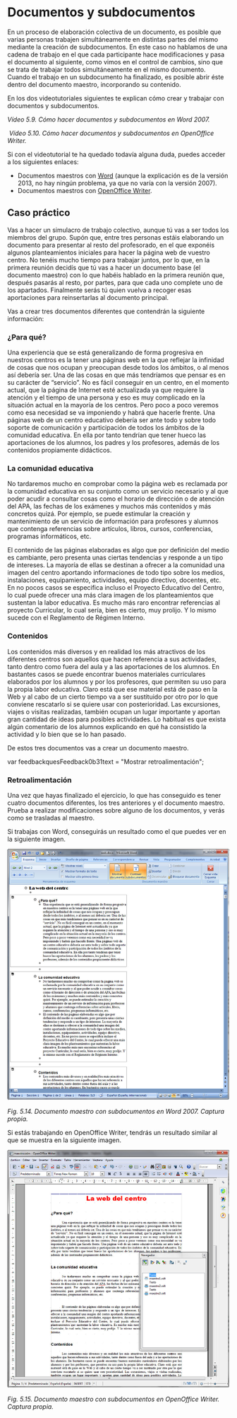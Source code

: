 # Documentos y subdocumentos

En un proceso de elaboración colectiva de un documento, es posible que varias personas trabajen simultáneamente en distintas partes del mismo mediante la creación de subdocumentos. En este caso no hablamos de una cadena de trabajo en el que cada participante hace modificaciones y pasa el documento al siguiente, como vimos en el control de cambios, sino que se trata de trabajar todos simultáneamente en el mismo documento. Cuando el trabajo en un subdocumento ha finalizado, es posible abrir éste dentro del documento maestro, incorporando su contenido.

En los dos videotutoriales siguientes te explican cómo crear y trabajar con documentos y subdocumentos.

_Vídeo 5.9. Cómo hacer documentos y subdocumentos en Word 2007._

 _Vídeo 5.10. Cómo hacer documentos y subdocumentos en OpenOffice Writer._

Si con el videotutorial te ha quedado todavía alguna duda, puedes acceder a los siguientes enlaces:

*   Documentos maestros con [Word](http://www.aulaclic.es/word-2013/t_16_1.htm "Documentos maestros y subdocumentos con Word") (aunque la explicación es de la versión 2013, no hay ningún problema, ya que no varía con la versión 2007).
*   Documentos maestros con [OpenOffice Writer](https://wiki.openoffice.org/wiki/ES/Manuales/GuiaAOO/Writer/DocMaestros "Documentos maestros y subdocumentos con Writer").

## Caso práctico

Vas a hacer un simulacro de trabajo colectivo, aunque tú vas a ser todos los miembros del grupo. Supón que, entre tres personas estáis elaborando un documento para presentar al resto del profesorado, en el que exponéis algunos planteamientos iniciales para hacer la página web de vuestro centro. No tenéis mucho tiempo para trabajar juntos, por lo que, en la primera reunión decidís que tú vas a hacer un documento base (el documento maestro) con lo que habéis hablado en la primera reunión que, después pasarás al resto, por partes, para que cada uno complete uno de los apartados. Finalmente serás tú quien vuelva a recoger esas aportaciones para reinsertarlas al documento principal.

Vas a crear tres documentos diferentes que contendrán la siguiente información:

### ¿Para qué?

Una experiencia que se está generalizando de forma progresiva en nuestros centros es la tener una páginas web en la que reflejar la infinidad de cosas que nos ocupan y preocupan desde todos los ámbitos, o al menos así debería ser. Una de las cosas en que más tendríamos que pensar es en su carácter de “servicio”. No es fácil conseguir en un centro, en el momento actual, que la página de Internet esté actualizada ya que requiere la atención y el tiempo de una persona y eso es muy complicado en la situación actual en la mayoría de los centros. Pero poco a poco veremos como esa necesidad se va imponiendo y habrá que hacerle frente. Una páginas web de un centro educativo debería ser ante todo y sobre todo soporte de comunicación y participación de todos los ámbitos de la comunidad educativa. En ella por tanto tendrían que tener hueco las aportaciones de los alumnos, los padres y los profesores, además de los contenidos propiamente didácticos.

### La comunidad educativa

No tardaremos mucho en comprobar como la página web es reclamada por la comunidad educativa en su conjunto como un servicio necesario y al que poder acudir a consultar cosas como el horario de dirección o de atención del APA, las fechas de los exámenes y muchos más contenidos y más concretos quizá. Por ejemplo, se puede estimular la creación y mantenimiento de un servicio de información para profesores y alumnos que contenga referencias sobre artículos, libros, cursos, conferencias, programas informáticos, etc.

El contenido de las páginas elaboradas es algo que por definición del medio es cambiante, pero presenta unas ciertas tendencias y responde a un tipo de intereses. La mayoría de ellas se destinan a ofrecer a la comunidad una imagen del centro aportando informaciones de todo tipo sobre los medios, instalaciones, equipamiento, actividades, equipo directivo, docentes, etc. En no pocos casos se especifica incluso el Proyecto Educativo del Centro, lo cual puede ofrecer una más clara imagen de los planteamientos que sustentan la labor educativa. Es mucho más raro encontrar referencias al proyecto Curricular, lo cual sería, bien es cierto, muy prolijo. Y lo mismo sucede con el Reglamento de Régimen Interno.

### Contenidos

Los contenidos más diversos y en realidad los más atractivos de los diferentes centros son aquellos que hacen referencia a sus actividades, tanto dentro como fuera del aula y a las aportaciones de los alumnos. En bastantes casos se puede encontrar buenos materiales curriculares elaborados por los alumnos y por los profesores, que permiten su uso para la propia labor educativa. Claro está que ese material está de paso en la Web y al cabo de un cierto tiempo va a ser sustituido por otro por lo que conviene rescatarlo si se quiere usar con posterioridad. Las excursiones, viajes o visitas realizadas, también ocupan un lugar importante y aportan gran cantidad de ideas para posibles actividades. Lo habitual es que exista algún comentario de los alumnos explicando en qué ha consistido la actividad y lo bien que se lo han pasado.

De estos tres documentos vas a crear un documento maestro.

var feedbackquesFeedback0b31text = "Mostrar retroalimentación";

### Retroalimentación

Una vez que hayas finalizado el ejercicio, lo que has conseguido es tener cuatro documentos diferentes, los tres anteriores y el documento maestro. Prueba a realizar modificaciones sobre alguno de los documentos, y verás como se trasladas al maestro.

Si trabajas con Word, conseguirás un resultado como el que puedes ver en la siguiente imagen.


![](img/Imagen_13.jpg)


_Fig. 5.14. Documento maestro con subdocumentos en Word 2007. Captura propia._

Si estás trabajando en OpenOffice Writer, tendrás un resultado similar al que se muestra en la siguiente imagen.


![](img/Imagen_14.jpg)


_Fig. 5.15. Documento maestro con subdocumentos en OpenOffice Writer. Captura propia._

